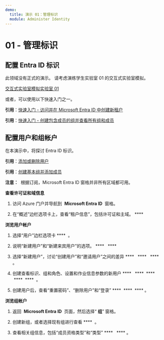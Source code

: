 ```yaml
---
demo:
  title: 演示 01：管理标识
  module: Administer Identity
---
```


# 01 - 管理标识

## 配置 Entra ID 标识

此领域没有正式的演示。 请考虑演练学生实验室 01 的交互式实验室模拟。 

[交互式实验室模拟实验室 01](https://mslabs.cloudguides.com/guides/AZ-104%20Exam%20Guide%20-%20Microsoft%20Azure%20Administrator%20Exercise%201)

或者，可以使用以下快速入门之一。 

**引用**：[快速入门 - 访问并在 Microsoft Entra ID 中创建新租户](https://docs.microsoft.com/azure/active-directory/fundamentals/active-directory-access-create-new-tenant)

**引用**：[快速入门 - 创建包含成员的组并查看所有组和成员](https://docs.microsoft.com/azure/active-directory/fundamentals/active-directory-groups-view-azure-portal)

## 配置用户和组帐户

在本演示中，将探讨 Entra ID 标识。

**引用**：[添加或删除用户](https://docs.microsoft.com/azure/active-directory/fundamentals/add-users-azure-active-directory)

**引用**：[创建基本组并添加成员](https://docs.microsoft.com/azure/active-directory/fundamentals/active-directory-groups-create-azure-portal#create-a-basic-group-and-add-members)

**注意：**  根据订阅，Microsoft Entra ID 窗格并非所有区域都可用。 

**查看许可证和域信息**

1.  访问 Azure 门户并导航到  **Microsoft Entra ID**  窗格。

2.  在“概述”边栏选项卡上，查看“租户信息”，包括许可证和主域。 ****  

**浏览用户帐户**

1.  选择“用户”边栏选项卡 ****  。

2.  说明“新建用户”和“新建来宾用户”的选项。 ****   ****

3.  选择“新建用户”，讨论“创建用户”和“邀请用户”之间的差异 ****   ****   **** 。

4.  创建查看标识、组和角色、设置和作业信息参数的新用户 ****   ****  ****  ****  ****  。

5.  创建用户后，查看“重置密码”、“删除用户”和“登录” ****  ****  **** 。

**浏览组帐户**

1.  返回  **Microsoft Entra ID**  页面，然后选择“ **组**” 窗格。

2.  创建新组，或者选择现有组进行查看 ****  。

3.  查看相关组信息，包括“成员资格类型”和“类型” ****   **** 。
